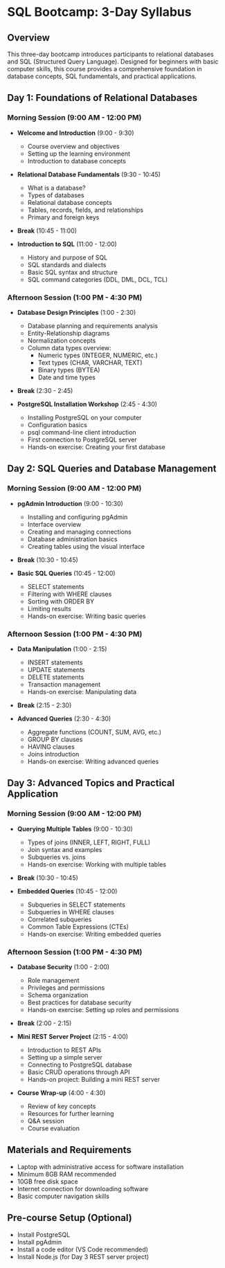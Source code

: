# SQL Bootcamp: 3-Day Syllabus

## Overview
This three-day bootcamp introduces participants to relational databases and SQL (Structured Query Language). Designed for beginners with basic computer skills, this course provides a comprehensive foundation in database concepts, SQL fundamentals, and practical applications.

## Day 1: Foundations of Relational Databases

### Morning Session (9:00 AM - 12:00 PM)
- **Welcome and Introduction** (9:00 - 9:30)
  - Course overview and objectives
  - Setting up the learning environment
  - Introduction to database concepts

- **Relational Database Fundamentals** (9:30 - 10:45)
  - What is a database?
  - Types of databases
  - Relational database concepts
  - Tables, records, fields, and relationships
  - Primary and foreign keys

- **Break** (10:45 - 11:00)

- **Introduction to SQL** (11:00 - 12:00)
  - History and purpose of SQL
  - SQL standards and dialects
  - Basic SQL syntax and structure
  - SQL command categories (DDL, DML, DCL, TCL)

### Afternoon Session (1:00 PM - 4:30 PM)
- **Database Design Principles** (1:00 - 2:30)
  - Database planning and requirements analysis
  - Entity-Relationship diagrams
  - Normalization concepts
  - Column data types overview:
    - Numeric types (INTEGER, NUMERIC, etc.)
    - Text types (CHAR, VARCHAR, TEXT)
    - Binary types (BYTEA)
    - Date and time types

- **Break** (2:30 - 2:45)

- **PostgreSQL Installation Workshop** (2:45 - 4:30)
  - Installing PostgreSQL on your computer
  - Configuration basics
  - psql command-line client introduction
  - First connection to PostgreSQL server
  - Hands-on exercise: Creating your first database

## Day 2: SQL Queries and Database Management

### Morning Session (9:00 AM - 12:00 PM)
- **pgAdmin Introduction** (9:00 - 10:30)
  - Installing and configuring pgAdmin
  - Interface overview
  - Creating and managing connections
  - Database administration basics
  - Creating tables using the visual interface

- **Break** (10:30 - 10:45)

- **Basic SQL Queries** (10:45 - 12:00)
  - SELECT statements
  - Filtering with WHERE clauses
  - Sorting with ORDER BY
  - Limiting results
  - Hands-on exercise: Writing basic queries

### Afternoon Session (1:00 PM - 4:30 PM)
- **Data Manipulation** (1:00 - 2:15)
  - INSERT statements
  - UPDATE statements
  - DELETE statements
  - Transaction management
  - Hands-on exercise: Manipulating data

- **Break** (2:15 - 2:30)

- **Advanced Queries** (2:30 - 4:30)
  - Aggregate functions (COUNT, SUM, AVG, etc.)
  - GROUP BY clauses
  - HAVING clauses
  - Joins introduction
  - Hands-on exercise: Writing advanced queries

## Day 3: Advanced Topics and Practical Application

### Morning Session (9:00 AM - 12:00 PM)
- **Querying Multiple Tables** (9:00 - 10:30)
  - Types of joins (INNER, LEFT, RIGHT, FULL)
  - Join syntax and examples
  - Subqueries vs. joins
  - Hands-on exercise: Working with multiple tables

- **Break** (10:30 - 10:45)

- **Embedded Queries** (10:45 - 12:00)
  - Subqueries in SELECT statements
  - Subqueries in WHERE clauses
  - Correlated subqueries
  - Common Table Expressions (CTEs)
  - Hands-on exercise: Writing embedded queries

### Afternoon Session (1:00 PM - 4:30 PM)
- **Database Security** (1:00 - 2:00)
  - Role management
  - Privileges and permissions
  - Schema organization
  - Best practices for database security
  - Hands-on exercise: Setting up roles and permissions

- **Break** (2:00 - 2:15)

- **Mini REST Server Project** (2:15 - 4:00)
  - Introduction to REST APIs
  - Setting up a simple server
  - Connecting to PostgreSQL database
  - Basic CRUD operations through API
  - Hands-on project: Building a mini REST server

- **Course Wrap-up** (4:00 - 4:30)
  - Review of key concepts
  - Resources for further learning
  - Q&A session
  - Course evaluation

## Materials and Requirements
- Laptop with administrative access for software installation
- Minimum 8GB RAM recommended
- 10GB free disk space
- Internet connection for downloading software
- Basic computer navigation skills

## Pre-course Setup (Optional)
- Install PostgreSQL
- Install pgAdmin
- Install a code editor (VS Code recommended)
- Install Node.js (for Day 3 REST server project)